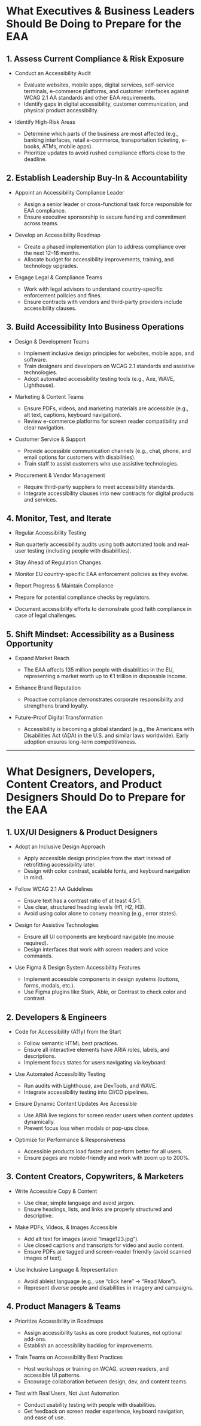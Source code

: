 # What Executives & Business Leaders Should Be Doing to Prepare for the EAA

## 1. Assess Current Compliance & Risk Exposure

- Conduct an Accessibility Audit
  - Evaluate websites, mobile apps, digital services, self-service terminals, e-commerce platforms, and customer interfaces against WCAG 2.1 AA standards and other EAA requirements.
  - Identify gaps in digital accessibility, customer communication, and physical product accessibility.

- Identify High-Risk Areas
  - Determine which parts of the business are most affected (e.g., banking interfaces, retail e-commerce, transportation ticketing, e-books, ATMs, mobile apps).
  - Prioritize updates to avoid rushed compliance efforts close to the deadline.

## 2. Establish Leadership Buy-In & Accountability

- Appoint an Accessibility Compliance Leader
  - Assign a senior leader or cross-functional task force responsible for EAA compliance.
  - Ensure executive sponsorship to secure funding and commitment across teams.

- Develop an Accessibility Roadmap
  - Create a phased implementation plan to address compliance over the next 12–16 months.
  - Allocate budget for accessibility improvements, training, and technology upgrades.

- Engage Legal & Compliance Teams
  - Work with legal advisors to understand country-specific enforcement policies and fines.
  - Ensure contracts with vendors and third-party providers include accessibility clauses.

## 3. Build Accessibility Into Business Operations

- Design & Development Teams
  - Implement inclusive design principles for websites, mobile apps, and software.
  - Train designers and developers on WCAG 2.1 standards and assistive technologies.
  - Adopt automated accessibility testing tools (e.g., Axe, WAVE, Lighthouse).

- Marketing & Content Teams
  - Ensure PDFs, videos, and marketing materials are accessible (e.g., alt text, captions, keyboard navigation).
  - Review e-commerce platforms for screen reader compatibility and clear navigation.

- Customer Service & Support
  - Provide accessible communication channels (e.g., chat, phone, and email options for customers with disabilities).
  - Train staff to assist customers who use assistive technologies.

- Procurement & Vendor Management
  - Require third-party suppliers to meet accessibility standards.
  - Integrate accessibility clauses into new contracts for digital products and services.

## 4. Monitor, Test, and Iterate

- Regular Accessibility Testing
 - Run quarterly accessibility audits using both automated tools and real-user testing (including people with disabilities).

- Stay Ahead of Regulation Changes
 - Monitor EU country-specific EAA enforcement policies as they evolve.

- Report Progress & Maintain Compliance
 - Prepare for potential compliance checks by regulators.
 - Document accessibility efforts to demonstrate good faith compliance in case of legal challenges.

## 5. Shift Mindset: Accessibility as a Business Opportunity

- Expand Market Reach
  - The EAA affects 135 million people with disabilities in the EU, representing a market worth up to €1 trillion in disposable income.

- Enhance Brand Reputation
  - Proactive compliance demonstrates corporate responsibility and strengthens brand loyalty.

- Future-Proof Digital Transformation
  - Accessibility is becoming a global standard (e.g., the Americans with Disabilities Act (ADA) in the U.S. and similar laws worldwide). Early adoption ensures long-term competitiveness.

---

# What Designers, Developers, Content Creators, and Product Designers Should Do to Prepare for the EAA

## 1. UX/UI Designers & Product Designers

- Adopt an Inclusive Design Approach
  - Apply accessible design principles from the start instead of retrofitting accessibility later.
  - Design with color contrast, scalable fonts, and keyboard navigation in mind.

- Follow WCAG 2.1 AA Guidelines
  - Ensure text has a contrast ratio of at least 4.5:1.
  - Use clear, structured heading levels (H1, H2, H3).
  - Avoid using color alone to convey meaning (e.g., error states).

- Design for Assistive Technologies
  - Ensure all UI components are keyboard navigable (no mouse required).
  - Design interfaces that work with screen readers and voice commands.

- Use Figma & Design System Accessibility Features
  - Implement accessible components in design systems (buttons, forms, modals, etc.).
  - Use Figma plugins like Stark, Able, or Contrast to check color and contrast.

## 2. Developers & Engineers

- Code for Accessibility (A11y) from the Start
  - Follow semantic HTML best practices.
  - Ensure all interactive elements have ARIA roles, labels, and descriptions.
  - Implement focus states for users navigating via keyboard.

- Use Automated Accessibility Testing
  - Run audits with Lighthouse, axe DevTools, and WAVE.
  - Integrate accessibility testing into CI/CD pipelines.

- Ensure Dynamic Content Updates Are Accessible
  - Use ARIA live regions for screen reader users when content updates dynamically.
  - Prevent focus loss when modals or pop-ups close.

- Optimize for Performance & Responsiveness
  - Accessible products load faster and perform better for all users.
  - Ensure pages are mobile-friendly and work with zoom up to 200%.

## 3. Content Creators, Copywriters, & Marketers

- Write Accessible Copy & Content
  - Use clear, simple language and avoid jargon.
  - Ensure headings, lists, and links are properly structured and descriptive.

- Make PDFs, Videos, & Images Accessible
  - Add alt text for images (avoid “image123.jpg”).
  - Use closed captions and transcripts for video and audio content.
  - Ensure PDFs are tagged and screen-reader friendly (avoid scanned images of text).

- Use Inclusive Language & Representation
  - Avoid ableist language (e.g., use “click here” → “Read More”).
  - Represent diverse people and disabilities in imagery and campaigns.

## 4. Product Managers & Teams

- Prioritize Accessibility in Roadmaps
  - Assign accessibility tasks as core product features, not optional add-ons.
  - Establish an accessibility backlog for improvements.

- Train Teams on Accessibility Best Practices
  - Host workshops or training on WCAG, screen readers, and accessible UI patterns.
  - Encourage collaboration between design, dev, and content teams.

- Test with Real Users, Not Just Automation
  - Conduct usability testing with people with disabilities.
  - Get feedback on screen reader experience, keyboard navigation, and ease of use.
